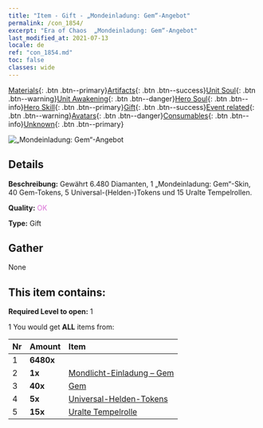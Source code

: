 ```yaml
---
title: "Item - Gift - „Mondeinladung: Gem“-Angebot"
permalink: /con_1854/
excerpt: "Era of Chaos  „Mondeinladung: Gem“-Angebot"
last_modified_at: 2021-07-13
locale: de
ref: "con_1854.md"
toc: false
classes: wide
---
```

 [Materials](/ItemsDE/){: .btn .btn--primary}[Artifacts](/ItemsDE/Artifacts/){: .btn .btn--success}[Unit Soul](/ItemsDE/UnitSoul/){: .btn .btn--warning}[Unit Awakening](/ItemsDE/UnitAwakening/){: .btn .btn--danger}[Hero Soul](/ItemsDE/HeroSoul/){: .btn .btn--info}[Hero Skill](/ItemsDE/HeroSkill/){: .btn .btn--primary}[Gift](/ItemsDE/Gift/){: .btn .btn--success}[Event related](/ItemsDE/Events/){: .btn .btn--warning}[Avatars](/ItemsDE/Avatars/){: .btn .btn--danger}[Consumables](/ItemsDE/Consumables/){: .btn .btn--info}[Unknown](/ItemsDE/Unknown/){: .btn .btn--primary}

 ![„Mondeinladung: Gem“-Angebot](/images/t/i_907477.png)

## Details
 **Beschreibung:** Gewährt 6.480 Diamanten, 1 „Mondeinladung: Gem“-Skin, 40 Gem-Tokens, 5 Universal-(Helden-)Tokens und 15 Uralte Tempelrollen.

 **Quality:** <span style="color: #DA70D6">OK</span>

 **Type:** Gift

## Gather

  None

## This item contains:

 **Required Level to open:** 1

 1 You would get **ALL** items  from:

  | Nr | Amount |     Item    |
  |:---|:-------|:------------|
  | 1 |  **6480x** | <i class="fas fa-gem"/> |  | 
  | 2 |  **1x** | [Mondlicht-Einladung – Gem](/ItemsDE/con_1048/) |  | 
  | 3 |  **40x** | [Gem](/ItemsDE/her_369/) |  | 
  | 4 |  **5x** | [Universal-Helden-Tokens](/ItemsDE/her_358/) |  | 
  | 5 |  **15x** | [Uralte Tempelrolle](/ItemsDE/con_697/) |  | 
